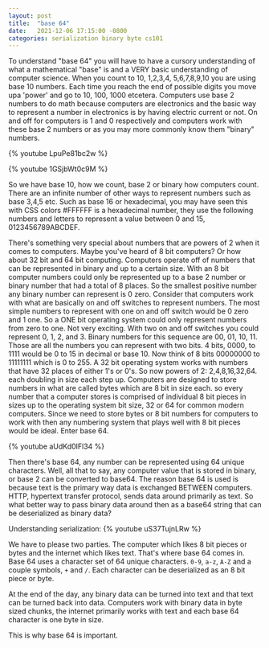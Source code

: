```yaml
---
layout: post
title:  "base 64"
date:   2021-12-06 17:15:00 -0800
categories: serialization binary byte cs101
---
```

To understand "base 64" you will have to have a cursory understanding of what a mathematical "base" is and a VERY basic understanding of computer science. When you count to 10, 1,2,3,4, 5,6,7,8,9,10 you are using base 10 numbers. Each time you reach the end of possible digits you move upa 'power' and go to 10, 100, 1000 etcetera. Computers use base 2 numbers to do math because computers are electronics and the basic way to represent a number in electronics is by having electric current or not. On and off for computers is 1 and 0 respectively and computers work with these base 2 numbers or as you may more commonly know them "binary" numbers. 

{% youtube LpuPe81bc2w %}

{% youtube 1GSjbWt0c9M %}

So we have base 10, how we count, base 2 or binary how computers count. There are an infinite number of other ways to represent numbers such as base 3,4,5 etc. Such as base 16 or hexadecimal, you may have seen this with CSS colors #FFFFFF is a hexadecimal number, they use the following numbers and letters to represent a value between 0 and 15, 0123456789ABCDEF. 

There's something very special about numbers that are powers of 2 when it comes to computers. Maybe you've heard of 8 bit computers? Or how about 32 bit and 64 bit computing. Computers operate off of numbers that can be represented in binary and up to a certain size. With an 8 bit computer numbers could only be represented up to a base 2 number or binary number that had a total of 8 places. So the smallest positive number any binary number can represent is 0 zero. Consider that computers work with what are basically on and off switches to represent numbers. The most simple numbers to represent with one on and off switch would be 0 zero and 1 one. So a ONE bit operating system could only represent numbers from zero to one. Not very exciting. With two on and off switches you could represent 0, 1, 2, and 3. Binary numbers for this sequence are 00, 01, 10, 11. Those are all the numbers you can represent with two bits. 4 bits, 0000, to 1111 would be 0 to 15 in decimal or base 10. Now think of 8 bits 00000000 to 11111111 which is 0 to 255. A 32 bit operating system works with numbers that have 32 places of either 1's or 0's. So now powers of 2: 2,4,8,16,32,64. each doubling in size each step up. Computers are designed to store numbers in what are called bytes which are 8 bit in size each. so every number that a computer stores is comprised of individual 8 bit pieces in sizes up to the operating system bit size, 32 or 64 for common modern computers. Since we need to store bytes or 8 bit numbers for computers to work with then any numbering system that plays well with 8 bit pieces would be ideal. Enter base 64.

{% youtube aUdKd0IFl34 %}

Then there's base 64, any number can be represented using 64 unique characters. Well, all that to say, any computer value that is stored in binary, or base 2 can be converted to base64. The reason base 64 is used is because text is the primary way data is exchanged BETWEEN computers. HTTP, hypertext transfer protocol, sends data around primarily as text. So what better way to pass binary data around then as a base64 string that can be deserialized as binary data?

Understanding serialization:
{% youtube uS37TujnLRw %}

We have to please two parties. The computer which likes 8 bit pieces or bytes and the internet which likes text. That's where base 64 comes in. Base 64 uses a character set of 64 unique characters. `0-9`, `a-z`, `A-Z` and a couple symbols, `+` and `/`. Each character can be deserialized as an 8 bit piece or byte.

At the end of the day, any binary data can be turned into text and that text can be turned back into data. Computers work with binary data in byte sized chunks, the internet primarily works with text and each base 64 character is one byte in size.

This is why base 64 is important.